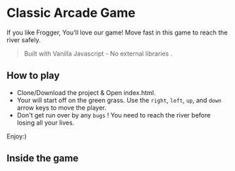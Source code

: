 # Classic Arcade Game 

If you like Frogger, You'll love our game! Move fast in this game to reach the river safely.
> Built with Vanilla Javascript - No external libraries .

## How to play 
- Clone/Download the project & Open index.html.
- Your will start off on the green grass. Use the `right`, `left`, `up`, and `down` arrow keys to move the player.
- Don't get run over by any `bugs` ! You need to reach the river before losing all your lives.

Enjoy:) 

## Inside the game 

